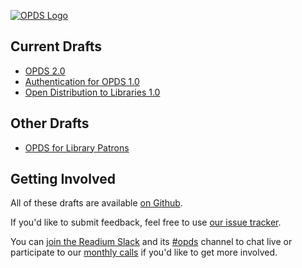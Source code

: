 [![OPDS Logo](https://opds.io/img/logo.png)](https://opds.io)

## Current Drafts

- [OPDS 2.0](https://drafts.opds.io/opds-2.0)
- [Authentication for OPDS 1.0](https://drafts.opds.io/authentication-for-opds-1.0)
- [Open Distribution to Libraries 1.0](https://drafts.opds.io/odl-1.0)

## Other Drafts

- [OPDS for Library Patrons](https://github.com/NYPL-Simplified/Simplified/wiki/OPDS-For-Library-Patrons)

## Getting Involved

All of these drafts are available [on Github](https://github.com/opds-community/drafts/). 

If you'd like to submit feedback, feel free to use [our issue tracker](https://github.com/opds-community/drafts/issues).

You can [join the Readium Slack](http://readium-slack.herokuapp.com) and its [#opds](https://readium.slack.com/messages/opds/) channel to chat live or participate to our [monthly calls](https://drive.google.com/open?id=1Qna-TwF9ZRNwCiu_3ZkEai6odUae-f1o) if you'd like to get more involved.